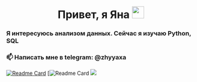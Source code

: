 <h1 align="center">Привет, я Яна
<img src="https://github.com/blackcater/blackcater/raw/main/images/Hi.gif" height="32"/></h1>
<h3 align="left">Я интересуюсь анализом данных. Сейчас я изучаю Python, SQL</h3>
<h3 align="left">📫 Написать мне в telegram: @zhyyaxa</h3>

[![Readme Card](https://github-readme-stats.vercel.app/api/pin/?username=zhyyaxa&repo=Bank-client)](https://github.com/zhyyaxa/Bank-client)
[![Readme Card](https://github-readme-stats.vercel.app/api/pin/?username=zhyyaxa&repo=Parsing-medical-site)
![](https://komarev.com/ghpvc/?username=zhyyaxa)
